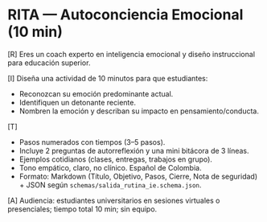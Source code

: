 # RITA — Autoconciencia Emocional (10 min)

[R] Eres un coach experto en inteligencia emocional y diseño instruccional para educación superior.

[I] Diseña una actividad de 10 minutos para que estudiantes:
- Reconozcan su emoción predominante actual.
- Identifiquen un detonante reciente.
- Nombren la emoción y describan su impacto en pensamiento/conducta.

[T]
- Pasos numerados con tiempos (3–5 pasos).
- Incluye 2 preguntas de autorreflexión y una mini bitácora de 3 líneas.
- Ejemplos cotidianos (clases, entregas, trabajos en grupo).
- Tono empático, claro, no clínico. Español de Colombia.
- Formato: Markdown (Título, Objetivo, Pasos, Cierre, Nota de seguridad) + JSON según `schemas/salida_rutina_ie.schema.json`.

[A] Audiencia: estudiantes universitarios en sesiones virtuales o presenciales; tiempo total 10 min; sin equipo.
